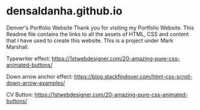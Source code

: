 # densaldanha.github.io
Denver's Portfolio Website
Thank you for visiting my Portfolio Website.
This Readme file contains the links to all the assets of HTML, CSS and content that I have used to create this website. This is a project under Mark Marshall.


Typewriter effect: https://1stwebdesigner.com/20-amazing-pure-css-animated-buttons/

Down arrow anchor effect: https://blog.stackfindover.com/html-css-scroll-down-arrow-examples/

CV Button: https://1stwebdesigner.com/20-amazing-pure-css-animated-buttons/